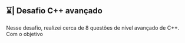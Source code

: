 ## ⌛| Desafio C++ avançado

  Nesse desafio, realizei cerca de 8 questões de nível avançado de C++. Com o objetivo 
